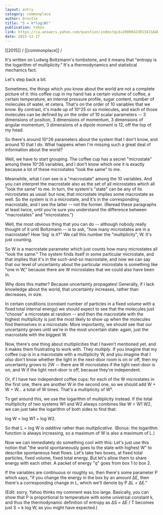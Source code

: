 ```yaml
---
layout: entry
category: commonplace
author: Drostie
title: "S = k*log(W)"
publication: Yahoo
link: https://ca.answers.yahoo.com/question/index?qid=20090423013431AABs7Gy
date: 2015-12-17
---
```


[[2015]] / [[commonplace]] / 

It's written on Ludwig Boltzmann's tombstone, and it means that "entropy is the logarithm of multiplicity." It's a thermodynamics and statistical mechanics fact. 

Let's step back a bit. 

Sometimes, the things which you know about the world are not a complete picture of it: this coffee cup in my hand has a certain volume of coffee, a certain temperature, an internal pressure profile, sugar content, number of molecules of water, et cetera. That's on the order of 10 variables that we know. By contrast, it's made up of 10^25 or so molecules, and each of those molecules can be defined by on the order of 10 scalar parameters -- 3 dimensions of position, 3 dimensions of momentum, 3 dimensions of angular momentum, 3 dimensions of a dipole moment is 12, off the top of my head. 

So there's around 10^26 parameters about the system that I don't know, and around 10 that I do. What happens when I'm missing such a great deal of information about the world? 

Well, we have to start grouping. The coffee cup has a secret "microstate" among these 10^26 variables, and I don't know which one it is exactly because a lot of these microstates "look the same" to me. 

Meanwhile, what I *can* see is a "macrostate" among the 10 variables. And you can interpret the macrostate also as the set of all microstates which all "look the same" to me. In turn, the system's "state" can be any of its microstates as usual: but now, that microstate implies some macrostate as well. So the system is in a microstate, and it's in the corresponding macrostate, and I see the latter -- not the former. (Reread these paragraphs at least twice, until you're sure you understand the difference between "macrostates" and "microstates.") 

Well, the most obvious thing that you can do -- although nobody really thought of it until Boltzmann -- is to ask, "how many microstates are in a macrostate? How 'big' is it?" We call this number the "multiplicity", W. It's just counting. 

So W is a macrostate parameter which just counts how many microstates all "look the same." The system finds itself in some particular microstate, and that implies that it's in the such-and-so macrostate, and now we can say that our level of uncertainty about the particular microstate is something like "one in W," because there are W microstates that we could also have been in. 

Why does this matter? Because uncertainty propagates! Generally, if I lack knowledge about the world, that uncertainty increases, rather than decreases, in size. 

In certain conditions (constant number of particles in a fixed volume with a fixed total internal energy) we should expect to see that the molecules just "choose" a microstate at random -- and then the macrostate with the highest multiplicity is just the most likely to show up when the molecules find themselves in a microstate. More importantly, we should see that our uncertainty grows until we're in the most uncertain state: again, just the macrostate with the biggest W. 

Now, there's one thing about multiplicities that I haven't mentioned yet, and it makes them frustrating to work with. They *multiply*. If you imagine that my coffee cup is in a macrostate with a multiplicity W, and you imagine that I *also* don't know whether the light in the next-door room is on or off, then my uncertainty grows to 2W -- there are W microstates if the light next-door is on, and W if the light next-door is off, because they're independent.  

Or, if I have two independent coffee cups: for each of the W microstates in the first one, there are another W in the second one, so we should add W + W + W... a total of W times. That's a multiplicity of W². 

To get around this, we use the logarithm of multiplicity instead. If the total multiplicity of two systems W1 and W2 always combines like W = W1 W2, we can just take the logarithm of both sides to find that: 

log W = log W1 + log W2. 

So that L = log W is *additive* rather than *multiplicative*. (Bonus: the logarithm function is always increasing, so a maximum of W is also a maximum of L.) 

Now we can immediately do something cool with this: Let's just use this notion that "the world spontaneously goes to the state with highest W" to describe spontaneous heat flows. Let's take two boxes, at fixed total particles, fixed volume, fixed total energy. But let's allow them to share energy with each other. A packet of energy "q" goes from box 1 to box 2. 

If the variables are continuous or roughly so, then there's some parameter P which says, "if you change the energy in the box by an amount ΔE, then there's a corresponding change in L, which we'll denote by P ΔL = ΔE."  

(Edit: sorry, Yahoo thinks my comment was too large. Basically, you can show that P is proportional to temperature with some universal constant k, and thus the thermodynamic definition of entropy as ΔS = ΔE / T becomes just S = k log W, as you might have expected.)
